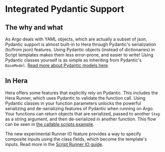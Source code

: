 # Integrated Pydantic Support

## The why and what

As Argo deals with YAML objects, which are actually a subset of json, Pydantic support is almost built-in to Hera
through Pydantic's serialization (to/from json) features. Using Pydantic objects (instead of dictionaries) in Script
templates makes them less error-prone, and easier to write! Using Pydantic classes yourself is as simple as inheriting
from Pydantic's `BaseModel`. [Read more about Pydantic models here](https://docs.pydantic.dev/latest/usage/models/).

## In Hera

Hera offers some features that explicitly rely on Pydantic. This includes the Hera Runner, which uses Pydantic to
validate the function call. Using Pydantic classes in your function parameters unlocks the powerful serializing and
de-serializing features of Pydantic when running on Argo. Your functions can return objects that are serialized, passed
to another `Step` as a string argument, and then de-serialized in another function. This flow can be seen in
[the callable scripts example](../examples/workflows/scripts/callable_script.md).

The new experimental Runner IO feature provides a way to specify composite inputs using the class fields, which become the
template's inputs. Read more in the [Script Runner IO guide](../user-guides/scripts-runner-io.md).
